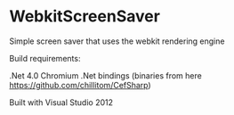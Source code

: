 WebkitScreenSaver
=================

Simple screen saver that uses the webkit rendering engine  

Build requirements:

.Net 4.0
Chromium .Net bindings (binaries from here https://github.com/chillitom/CefSharp)

Built with Visual Studio 2012

